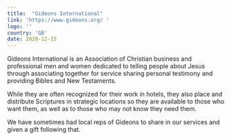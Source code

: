 ```yaml
---
title:  "Gideons International"
link: 'https://www.gideons.org/ '
logo: ''
country: 'GB'
date: 2020-12-15
---
```

Gideons International is an Association of Christian business and professional men and women dedicated to telling people about Jesus through associating together for service sharing personal testimony and providing Bibles and New Testaments.  

While they are often recognized for their work in hotels, they also place and distribute Scriptures in strategic locations so they are available to those who want them, as well as to those who may not know they need them.

We have sometimes had local reps of Gideons to share in our services and given a gift following that.


